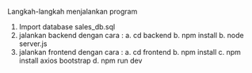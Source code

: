 Langkah-langkah menjalankan program
1. Import database sales_db.sql
2. jalankan backend dengan cara :
   a. cd backend
   b. npm install
   b. node server.js
3. jalankan frontend dengan cara :
   a. cd frontend
   b. npm install
   c. npm install axios bootstrap
   d. npm run dev